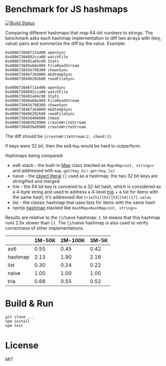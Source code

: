 # Benchmark for JS hashmaps

[![Build Status](https://travis-ci.org/cd48b153/hashmap-contest.svg?branch=master)](https://travis-ci.org/cd48b153/hashmap-contest)

Comparing different hashmaps that map 64-bit numbers to strings. The benchmark asks each hashmap implementation to diff two arrays with (key, value) pairs and summarize the diff by the value. Example:

```
0x400673046f13a400 openSync
0x40067304892cca00 watchFile
0x4006730491a04c00 Stats
0x400673049a84e900 FileReadStream
0x4006730456798300 chownSync
0x400673046f164800 mkdtempSync
0x4006730496292b00 readFileSync

0x400673046f13a400 openSync
0x40067304892cca00 watchFile
0x4006730491a04c00 Stats
0x400673049a84e900 FileReadStream
0x4006730456798300 chownSync
0x400673046f164800 mkdtempSync
0x4006730496292b00 readFileSync
0x4006730456400800 chmod
0x4006730483929900 createWriteStream
0x4006730485bd9900 createWriteStream
```

The diff should be `{createWriteStream:2, chmod:1}`.

If keys were 32 bit, then the es6 `Map` would be hard to outperform.

Hashmaps being compared:

- es6-stack - the built-in [Map](https://developer.mozilla.org/en-US/docs/Web/JavaScript/Reference/Global_Objects/Map) class stacked as `Map<Map<int, string>>` and addressed with `map.get(key_hi).get(key_lo)`
- naive - the [object literal](https://developer.mozilla.org/en-US/docs/Learn/JavaScript/Objects/Basics) `{}` used as a hashmap; the two 32 bit keys are stringified and merged
- trie - the 64 bit key is convered to a 32-bit hash, which is considered as a 4-byte string and used to address a 4-level [trie](https://en.wikipedia.org/wiki/Trie) + a list for items with the same hash; it's addressed like `trie[h1][h2][h3][h4][17].value`
- list - the classic hashmap that uses lists for items with the same hash
- npmjs [hashmap](https://www.npmjs.com/package/hashmap) stacked like `HashMap<HashMap<int, string>>`

Results are relative to the `{}`/naive hashmap: `2.50` means that this hashmap runs 2.5x slower than `{}`. The `{}`/naive hashmap is also used to verify correctness of other implementations.

|            |     1M-50K |    2M-100K |      3M-5K |
| ---------- | ---------- | ---------- | ---------- |
|        es6 |       0.55 |       0.45 |       0.42 |
|    hashmap |       2.13 |       1.90 |       2.16 |
|       list |       0.30 |       0.24 |       0.22 |
|      naive |       1.00 |       1.00 |       1.00 |
|       trie |       0.68 |       0.55 |       0.52 |

# Build & Run

```
git clone ...
npm install
npm test
```

# License

MIT
